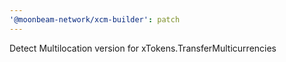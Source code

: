 ```yaml
---
'@moonbeam-network/xcm-builder': patch
---
```


Detect Multilocation version for xTokens.TransferMulticurrencies
